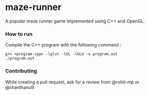 # maze-runner
A popular maze runner game implemented using C++ and OpenGL.

### How to run
Compile the C++ program with the following command :
```
g++ <program.cpp> -lglut -lGL -lGLU -o program.out
./program.out
```

### Contributing
While creating a pull request, ask for a review from @rohit-mp or @shanthanu9.
